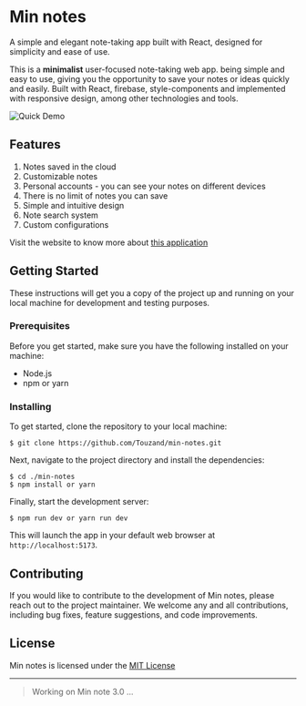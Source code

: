 # Min notes

A simple and elegant note-taking app built with React, designed for simplicity and ease of use.

This is a **minimalist** user-focused note-taking web app. being simple and easy to use, giving you the opportunity to save your notes or ideas quickly and easily. Built with React, firebase, style-components and implemented with responsive design, among other technologies and tools.
<br>

![Quick Demo](http://imgfz.com/i/Wxa32sl.png)

## Features
1. Notes saved in the cloud
2. Customizable notes
3. Personal accounts - you can see your notes on different devices
4. There is no limit of notes you can save
5. Simple and intuitive design
6. Note search system
7. Custom configurations

Visit the website to know more about [this application](https://touzand.github.io/min-notes)

## Getting Started

These instructions will get you a copy of the project up and running on your local machine for development and testing purposes.

### Prerequisites

Before you get started, make sure you have the following installed on your machine:

- Node.js
- npm or yarn

### Installing

To get started, clone the repository to your local machine:

```
$ git clone https://github.com/Touzand/min-notes.git
```

Next, navigate to the project directory and install the dependencies:

```
$ cd ./min-notes
$ npm install or yarn
```

Finally, start the development server:

```
$ npm run dev or yarn run dev
```

This will launch the app in your default web browser at `http://localhost:5173`.

## Contributing

If you would like to contribute to the development of Min notes, please reach out to the project maintainer. We welcome any and all contributions, including bug fixes, feature suggestions, and code improvements.

## License

Min notes is licensed under the [MIT License](https://opensource.org/licenses/MIT)

<hr/>

> Working on Min note 3.0 ...
